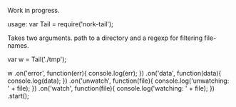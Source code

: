 Work in progress.

usage:
var Tail = require('nork-tail');

Takes two arguments. path to a directory and a regexp for filtering file-names.

var w = Tail('./tmp');

w
  .on('error', function(err){
    console.log(err);
  })
  .on('data', function(data){
    console.log(data);
  })
  .on('unwatch', function(file){
    console.log('unwatching: ' + file);
  })
  .on('watch', function(file){
    console.log('watching: ' + file);
  })
  .start();